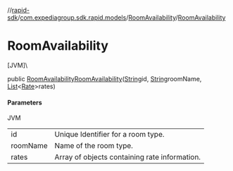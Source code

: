 //[rapid-sdk](../../../index.md)/[com.expediagroup.sdk.rapid.models](../index.md)/[RoomAvailability](index.md)/[RoomAvailability](-room-availability.md)

# RoomAvailability

[JVM]\

public [RoomAvailability](index.md)[RoomAvailability](-room-availability.md)([String](https://docs.oracle.com/javase/8/docs/api/java/lang/String.html)id, [String](https://docs.oracle.com/javase/8/docs/api/java/lang/String.html)roomName, [List](https://docs.oracle.com/javase/8/docs/api/java/util/List.html)&lt;[Rate](../-rate/index.md)&gt;rates)

#### Parameters

JVM

| | |
|---|---|
| id | Unique Identifier for a room type. |
| roomName | Name of the room type. |
| rates | Array of objects containing rate information. |
